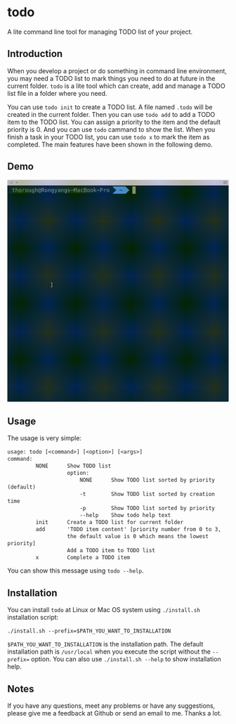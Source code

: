 

# todo

A lite command line tool for managing TODO list of your project.

## Introduction

When you develop a project or do something in command line environment, you may need a TODO list to mark things you need to do at future in the current folder. `todo` is a lite tool which can create, add and manage a TODO list file in a folder where you need.

You can use `todo init` to create a TODO list. A file named `.todo` will be created in the current folder. Then you can use `todo add` to add a TODO item to the TODO list. You can assign a priority to the item and the default priority is 0. And you can use `todo` cammand to show the list. When you finish a task in your TODO list, you can use `todo x` to mark the item as completed. The main features have been shown in the following demo.

## Demo

![todo demo](./doc/demo/todo_demo.gif)

## Usage

The usage is very simple:

```shell
usage: todo [<command>] [<option>] [<args>]
command:
         NONE      Show TODO list
                   option:
                       NONE      Show TODO list sorted by priority (default)
                       -t        Show TODO list sorted by creation time
                       -p        Show TODO list sorted by priority
                       --help    Show todo help text
         init      Create a TODO list for current folder
         add       'TODO item content' [priority number from 0 to 3,
                   the default value is 0 which means the lowest priority]
                   Add a TODO item to TODO list
         x         Complete a TODO item
```

You can show this message using `todo --help`. 

## Installation

You can install `todo` at Linux or Mac OS system using `./install.sh` installation script:

```shell
./install.sh --prefix=$PATH_YOU_WANT_TO_INSTALLATION
```

`$PATH_YOU_WANT_TO_INSTALLATION` is the installation path. The default installation path is `/usr/local` when you execute the script without the `--prefix=` option. You can also use `./install.sh --help` to show installation help.

## Notes

If you have any questions, meet any problems or have any suggestions, please give me a feedback at Github or send an email to me. Thanks a lot.
